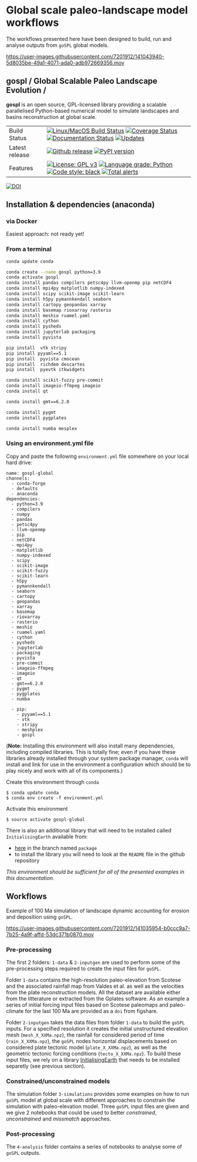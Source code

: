 # Global scale paleo-landscape model workflows

The workflows presented here have been designed to build, run and analyse outputs from `goSPL` global models.

https://user-images.githubusercontent.com/7201912/141043940-5d8035be-49a1-4071-ada0-adb972669356.mov

## gospl / Global Scalable Paleo Landscape Evolution  /

**gospl** is an open source, GPL-licensed library providing a scalable parallelised Python-based numerical model to simulate landscapes and basins reconstruction at global scale.

|    |    |
| --- | --- |
| Build Status | [![Linux/MacOS Build Status](https://travis-ci.org/Geodels/gospl.svg?branch=master)](https://travis-ci.org/Geodels/gospl) [![Coverage Status](https://coveralls.io/repos/github/Geodels/gospl/badge.svg?branch=master)](https://coveralls.io/github/Geodels/gospl?branch=master) [![Documentation Status](https://readthedocs.org/projects/gospl/badge/?version=latest)](https://gospl.readthedocs.io/en/latest/?badge=latest)  [![Updates](https://pyup.io/repos/github/Geodels/gospl/shield.svg)](https://pyup.io/repos/github/Geodels/gospl/) |
| Latest release | [![Github release](https://img.shields.io/github/release/Geodels/gospl.svg?label=tag&colorB=11ccbb)](https://github.com/Geodels/gospl/releases) [![PyPI version](https://badge.fury.io/py/gospl.svg?colorB=cc77dd)](https://pypi.org/project/gospl)  |
| Features | [![License: GPL v3](https://img.shields.io/badge/License-GPLv3-blue.svg)](https://www.gnu.org/licenses/gpl-3.0)    [![Language grade: Python](https://img.shields.io/lgtm/grade/python/g/Geodels/gospl.svg?logo=lgtm&logoWidth=18)](https://lgtm.com/projects/g/Geodels/gospl/context:python) [![Code style: black](https://img.shields.io/badge/code%20style-black-000000.svg)](https://github.com/psf/black) [![Total alerts](https://img.shields.io/lgtm/alerts/g/Geodels/gospl.svg?logo=lgtm&logoWidth=18)](https://lgtm.com/projects/g/Geodels/gospl/alerts/) |

[![DOI](https://joss.theoj.org/papers/10.21105/joss.02804/status.svg)](https://doi.org/10.21105/joss.02804)

## Installation & dependencies (anaconda)

### via Docker

Easiest approach: not ready yet!

### From a terminal

```bash
conda update conda

conda create --name gospl python=3.9
conda activate gospl
conda install pandas compilers petsc4py llvm-openmp pip netCDF4
conda install mpi4py matplotlib numpy-indexed
conda install scipy scikit-image scikit-learn
conda install h5py pymannkendall seaborn
conda install cartopy geopandas xarray
conda install basemap rioxarray rasterio
conda install meshio ruamel.yaml
conda install cython
conda install pysheds
conda install jupyterlab packaging
conda install pyvista

pip install  vtk stripy
pip install pyyaml==5.1
pip install  pyvista cmocean
pip install  richdem descartes
pip install  pyevtk itkwidgets

conda install scikit-fuzzy pre-commit
conda install imageio-ffmpeg imageio
conda install qt

conda install gmt==6.2.0

conda install pygmt
conda install pygplates

conda install numba mesplex
```


### Using an environment.yml file

Copy and paste the following `environment.yml` file somewhere on your local hard drive:

    name: gospl-global
    channels:
      - conda-forge
      - defaults
      - anaconda
    dependencies:
      - python=3.9
      - compilers 
      - numpy 
      - pandas 
      - petsc4py 
      - llvm-openmp 
      - pip 
      - netCDF4
      - mpi4py 
      - matplotlib 
      - numpy-indexed
      - scipy 
      - scikit-image 
      - scikit-fuzzy
      - scikit-learn
      - h5py 
      - pymannkendall 
      - seaborn
      - cartopy 
      - geopandas
      - xarray
      - basemap 
      - rioxarray 
      - rasterio
      - meshio 
      - ruamel.yaml 
      - cython 
      - pysheds 
      - jupyterlab 
      - packaging
      - pyvista
      - pre-commit
      - imageio-ffmpeg 
      - imageio
      - qt
      - gmt==6.2.0
      - pygmt
      - pygplates
      - numba 

      - pip:
        - pyyaml==5.1
        - vtk
        - stripy
        - meshplex            
        - gospl


(**Note:** Installing this environment will also install many dependencies, including compiled libraries. This is totally fine; even if you have these libraries already installed through your system package manager, `conda` will install and link for use in the environment a configuration which should be to play nicely and work with all of its components.)

Create this environment through `conda`

    $ conda update conda
    $ conda env create -f environment.yml
    
Activate this environment

    $ source activate gospl-global
    
There is also an additional library that will need to be installed called `InitialisingEarth` available from:
+ [here](https://github.com/suoarski/InitialisingEarth.git) in the branch named `package` 
+ to install the library you will need to look at the `README` file in the github repository

*This environment should be sufficient for all of the presented examples in this documentation.*

## Workflows

Example of 100 Ma simulation of landscape dynamic accounting for erosion and deposition using `goSPL`.

https://user-images.githubusercontent.com/7201912/141035954-b0ccc9a7-7b25-4a9f-affd-53dc371b0870.mov

### Pre-processing

The first 2 folders: `1-data` & `2-inputgen` are used to perform some of the pre-processing steps required to create the input files for `goSPL`.

Folder `1-data` contains the high-resolution paleo-elevation from Scotese and the associated rainfall map from Valdes et al. as well as the velocities from the plate reconstruction models. All the dataset are available either from the litterature or extracted from the Gplates software. As an example a series of initial forcing input files based on Scotese paleomaps and paleo-climate for the last 100 Ma are provided as a `doi` from figshare.

Folder `2-inputgen` takes the data files from folder `1-data` to build the `goSPL` inputs. For a specified resolution it creates the initial unstructured elevation mesh (`mesh_X_XXMa.npz`), the rainfall for considered period of time (`rain_X_XXMa.npz`), the `goSPL` nodes horizontal displacements based on considered plate tectonic model (`plate_X_XXMa.npz`), as well as the geometric tectonic forcing conditions (`tecto_X_XXMa.npz`). To build these input files, we rely on a library [InitialisingEarth](https://github.com/suoarski/InitialisingEarth.git) that needs to be installed separetly (see previous section).

### Constrained/unconstrained models

The simulation folder `3-simulations` provides some examples on how to run `goSPL` model at global scale with different approaches to constrain the simulation with paleo-elevation model. Three `goSPL` input files are given and we give 2 notebooks that could be used to better *constrained*, *unconstrained* and *missmatch* approaches. 

### Post-processing

The `4-analysis` folder contains a series of notebooks to analyse some of `goSPL` outputs.
